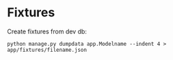 # Fixtures

Create fixtures from dev db:

    python manage.py dumpdata app.Modelname --indent 4 > app/fixtures/filename.json

<!--stackedit_data:
eyJoaXN0b3J5IjpbMTgwMTQyMjA0OV19
-->